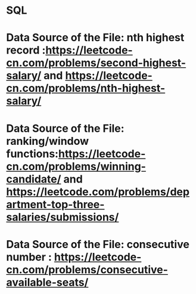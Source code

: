 # SQL
# Data Source of the File: nth highest record :https://leetcode-cn.com/problems/second-highest-salary/ and https://leetcode-cn.com/problems/nth-highest-salary/
# Data Source of the File: ranking/window functions:https://leetcode-cn.com/problems/winning-candidate/ and https://leetcode.com/problems/department-top-three-salaries/submissions/ 
# Data Source of the File: consecutive number : https://leetcode-cn.com/problems/consecutive-available-seats/
